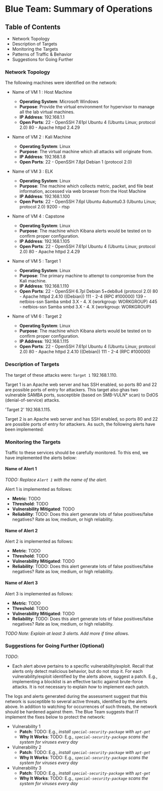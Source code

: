 # Blue Team: Summary of Operations

## Table of Contents
- Network Topology
- Description of Targets
- Monitoring the Targets
- Patterns of Traffic & Behavior
- Suggestions for Going Further

### Network Topology

The following machines were identified on the network:
- Name of VM 1 : Host Machine
  - **Operating System**: Microsoft Windows
  - **Purpose**: Provide the virtual environment for hypervisor to manage all the lab virtual machines.
  - **IP Address**: 192.168.1.1
  - **Open Ports**: 22 - OpenSSH 7.61pl Ubuntu 4 (Ubuntu Linux; protocol 2.0)
                    80 - Apache httpd 2.4.29
  
- Name of VM 2 : Kali Machine
  - **Operating System**: Linux
  - **Purpose**: The virtual machine which all attacks will originate from.
  - **IP Address**: 192.168.1.8
  -  **Open Ports**: 22 - OpenSSH 7.8pl Debian 1 (protocol 2.0)

- Name of VM 3 : ELK
  - **Operating System**: Linux
  - **Purpose**: The machine which collects metric, packet, and file beat information, accessed via web browser from the Host Machine
  - **IP Address**: 192.168.1.100
  -  **Open Ports**: 22 - OpenSSH 7.6pl Ubuntu 4ubuntu0.3 (Ubuntu Linux; protocol 2.0) 9200 - rtsp

- Name of VM 4 : Capstone
  - **Operating System**: Linux
  - **Purpose**: The machine which Kibana alerts would be tested on to confirm proper configuration.
  - **IP Address**: 192.168.1.105
  -  **Open Ports**:  22 - OpenSSH 7.61pl Ubuntu 4 (Ubuntu Linux; protocol 2.0) 80 - Apache httpd 2.4.29

- Name of VM 5 : Target 1
  - **Operating System**: Linux
  - **Purpose**: The primary machine to attempt to compromise from the Kali machine.
  - **IP Address**: 192.168.1.110
  -  **Open Ports**:  22 - OpenSSH 6.7pl Debian 5+deb8u4 (protocol 2.0) 80 - Apache httpd 2.4.10 ((Debian)) 111 - 2-4 (RPC #100000) 139 - netbios-ssn Samba smbd 3.X - 4. X (workgroup: WORKGROUP) 445 - netbios-ssn Samba smbd 3.X - 4. X (workgroup: WORKGROUP)

- Name of VM 6 : Target 2
  - **Operating System**: Linux
  - **Purpose**: The machine which Kibana alerts would be tested on to confirm proper configuration.
  - **IP Address**: 192.168.1.115
  -  **Open Ports**:  22 - OpenSSH 7.61pl Ubuntu 4 (Ubuntu Linux; protocol 2.0) 80 - Apache httpd 2.4.10 ((Debian)) 111 - 2-4 (RPC #100000)

### Description of Targets

The target of these attacks were: `Target 1` 192.168.1.110.

Target 1 is an Apache web server and has SSH enabled, so ports 80 and 22 are possible ports of entry for attackers. This target also ghas two vulnerable SAMBA ports, susceptible (based on SMB-VULN* scan) to DdOS (denial-of-service) attacks. 

'Target 2' 192.168.1.115.

Target 2 is an Apache web server and has SSH enabled, so ports 80 and 22 are possible ports of entry for attackers. As such, the following alerts have been implemented:

### Monitoring the Targets

Traffic to these services should be carefully monitored. To this end, we have implemented the alerts below:

#### Name of Alert 1
_TODO: Replace `Alert 1` with the name of the alert._

Alert 1 is implemented as follows:
  - **Metric**: TODO
  - **Threshold**: TODO
  - **Vulnerability Mitigated**: TODO
  - **Reliability**: TODO: Does this alert generate lots of false positives/false negatives? Rate as low, medium, or high reliability.

#### Name of Alert 2
Alert 2 is implemented as follows:
  - **Metric**: TODO
  - **Threshold**: TODO
  - **Vulnerability Mitigated**: TODO
  - **Reliability**: TODO: Does this alert generate lots of false positives/false negatives? Rate as low, medium, or high reliability.

#### Name of Alert 3
Alert 3 is implemented as follows:
  - **Metric**: TODO
  - **Threshold**: TODO
  - **Vulnerability Mitigated**: TODO
  - **Reliability**: TODO: Does this alert generate lots of false positives/false negatives? Rate as low, medium, or high reliability.

_TODO Note: Explain at least 3 alerts. Add more if time allows._

### Suggestions for Going Further (Optional)
_TODO_: 
- Each alert above pertains to a specific vulnerability/exploit. Recall that alerts only detect malicious behavior, but do not stop it. For each vulnerability/exploit identified by the alerts above, suggest a patch. E.g., implementing a blocklist is an effective tactic against brute-force attacks. It is not necessary to explain _how_ to implement each patch.

The logs and alerts generated during the assessment suggest that this network is susceptible to several active threats, identified by the alerts above. In addition to watching for occurrences of such threats, the network should be hardened against them. The Blue Team suggests that IT implement the fixes below to protect the network:
- Vulnerability 1
  - **Patch**: TODO: E.g., _install `special-security-package` with `apt-get`_
  - **Why It Works**: TODO: E.g., _`special-security-package` scans the system for viruses every day_
- Vulnerability 2
  - **Patch**: TODO: E.g., _install `special-security-package` with `apt-get`_
  - **Why It Works**: TODO: E.g., _`special-security-package` scans the system for viruses every day_
- Vulnerability 3
  - **Patch**: TODO: E.g., _install `special-security-package` with `apt-get`_
  - **Why It Works**: TODO: E.g., _`special-security-package` scans the system for viruses every day_
